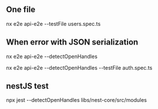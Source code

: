 ## One file
nx e2e api-e2e --testFile users.spec.ts

## When error with JSON serialization
nx e2e api-e2e --detectOpenHandles

nx e2e api-e2e --detectOpenHandles --testFile auth.spec.ts

## nestJS test
npx jest --detectOpenHandles libs/nest-core/src/modules
